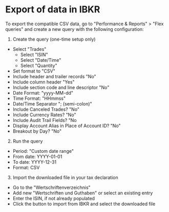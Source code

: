 # Export of data in IBKR

To export the compatible CSV data, go to "Performance & Reports" > "Flex queries" and create a new query with the following configuration:

1. Create the query (one-time setup only)

- Select "Trades"
   - Select "ISIN"
   - Select "Date/Time"
   - Select "Quantity"
- Set format to "CSV"
- Include header and trailer records "No"
- Include column header "Yes"
- Include section code and line descriptor "No"
- Date Format: "yyyy-MM-dd"
- Time Format: "HHmmss"
- Date/Time Separator "; (semi-colon)"
- Include Canceled Trades? "No"
- Include Currency Rates? "No"
- Include Audit Trail Fields? "No
- Display Account Alias in Place of Account ID? "No"
- Breakout by Day? "No"

2. Run the query

- Period: "Custom date range"
- From date: YYYY-01-01
- To date: YYYY-12-31
- Format: CSV

3. Import the downloaded file in your tax declaration

- Go to the "Wertschriftenverzeichnis"
- Add new "Wertschriften und Guthaben" or select an existing entry
- Enter the ISIN, if not already populated
- Click the button to import from IBKR and select the downloaded file
